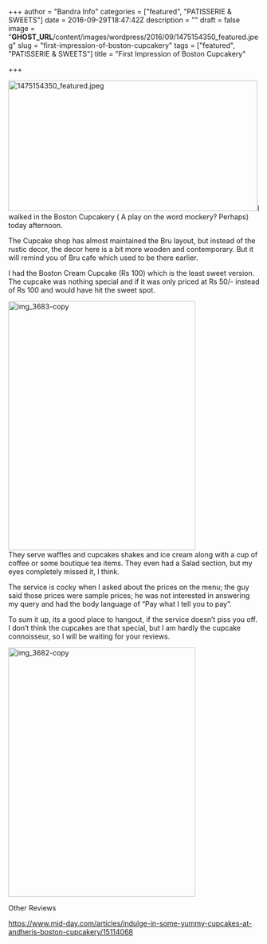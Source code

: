 +++
author = "Bandra Info"
categories = ["featured", "PATISSERIE &amp; SWEETS"]
date = 2016-09-29T18:47:42Z
description = ""
draft = false
image = "__GHOST_URL__/content/images/wordpress/2016/09/1475154350_featured.jpeg"
slug = "first-impression-of-boston-cupcakery"
tags = ["featured", "PATISSERIE &amp; SWEETS"]
title = "First Impression of Boston Cupcakery"

+++


<p><a href="https://i1.wp.com/bandra.info/wp-content/uploads/2016/09/IMG_3682_full.jpg?ssl=1"><img loading="lazy" class="aligncenter size-medium wp-image-9764" src="https://i0.wp.com/bandra.info/wp-content/uploads/2016/09/1475154350_featured.jpeg?resize=500%2C262&#038;ssl=1" alt="1475154350_featured.jpeg" width="500" height="262" srcset="https://i0.wp.com/bandra.info/wp-content/uploads/2016/09/1475154350_featured.jpeg?resize=500%2C262&amp;ssl=1 500w, https://i0.wp.com/bandra.info/wp-content/uploads/2016/09/1475154350_featured.jpeg?resize=768%2C402&amp;ssl=1 768w, https://i0.wp.com/bandra.info/wp-content/uploads/2016/09/1475154350_featured.jpeg?w=1000&amp;ssl=1 1000w" sizes="(max-width: 500px) 100vw, 500px" data-recalc-dims="1" /></a>I walked in the Boston Cupcakery ( A play on the word mockery? Perhaps) today afternoon.</p>
<p>The Cupcake shop has almost maintained the Bru layout, but instead of the rustic decor, the decor here is a bit more wooden and contemporary. But it will remind you of Bru cafe which used to be there earlier.</p>
<p>I had the Boston Cream Cupcake (Rs 100) which is the least sweet version. The cupcake was nothing special and if it was only priced at Rs 50/- instead of Rs 100 and would have hit the sweet spot.</p>
<p><img loading="lazy" class="aligncenter size-medium wp-image-9794" src="https://i0.wp.com/bandra.info/wp-content/uploads/2016/09/IMG_3683-copy.jpg?resize=375%2C500&#038;ssl=1" alt="img_3683-copy" width="375" height="500" srcset="https://i0.wp.com/bandra.info/wp-content/uploads/2016/09/IMG_3683-copy.jpg?resize=375%2C500&amp;ssl=1 375w, https://i0.wp.com/bandra.info/wp-content/uploads/2016/09/IMG_3683-copy.jpg?resize=768%2C1024&amp;ssl=1 768w, https://i0.wp.com/bandra.info/wp-content/uploads/2016/09/IMG_3683-copy.jpg?w=800&amp;ssl=1 800w" sizes="(max-width: 375px) 100vw, 375px" data-recalc-dims="1" /><br />
They serve waffles and cupcakes shakes and ice cream along with a cup of coffee or some boutique tea items. They even had a Salad section, but my eyes completely missed it, I think.</p>
<p>The service is cocky when I asked about the prices on the menu; the guy said those prices were sample prices; he was not interested in answering my query and had the body language of &#8220;Pay what I tell you to pay&#8221;.</p>
<p dir="ltr">To sum it up, its a good place to hangout, if the service doesn&#8217;t piss you off. I don&#8217;t think the cupcakes are that special, but I am hardly the cupcake connoisseur, so I will be waiting for your reviews.</p>
<p dir="ltr"><img loading="lazy" class="aligncenter size-medium wp-image-9795" src="https://i2.wp.com/bandra.info/wp-content/uploads/2016/09/IMG_3682-copy.jpg?resize=375%2C500&#038;ssl=1" alt="img_3682-copy" width="375" height="500" srcset="https://i2.wp.com/bandra.info/wp-content/uploads/2016/09/IMG_3682-copy.jpg?resize=375%2C500&amp;ssl=1 375w, https://i2.wp.com/bandra.info/wp-content/uploads/2016/09/IMG_3682-copy.jpg?resize=768%2C1024&amp;ssl=1 768w, https://i2.wp.com/bandra.info/wp-content/uploads/2016/09/IMG_3682-copy.jpg?w=800&amp;ssl=1 800w" sizes="(max-width: 375px) 100vw, 375px" data-recalc-dims="1" /></p>
<p dir="ltr">Other Reviews</p>
<p><a href="https://www.mid-day.com/articles/indulge-in-some-yummy-cupcakes-at-andheris-boston-cupcakery/15114068">https://www.mid-day.com/articles/indulge-in-some-yummy-cupcakes-at-andheris-boston-cupcakery/15114068</a></p>



